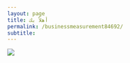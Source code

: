 ```yaml
---
layout: page
title: أهلاً بك
permalink: /businessmeasurement84692/
subtitle: ‎‎‎‎
---
```


<html>
<head>
    <link rel="shortcut icon" type="image/png" href="{{ 'favicon.png' | relative_url }}">
</head>
<body>
  <img src="https://i.ibb.co/44RWFWC/Misuore3.png" />
</body>


</html>
  
